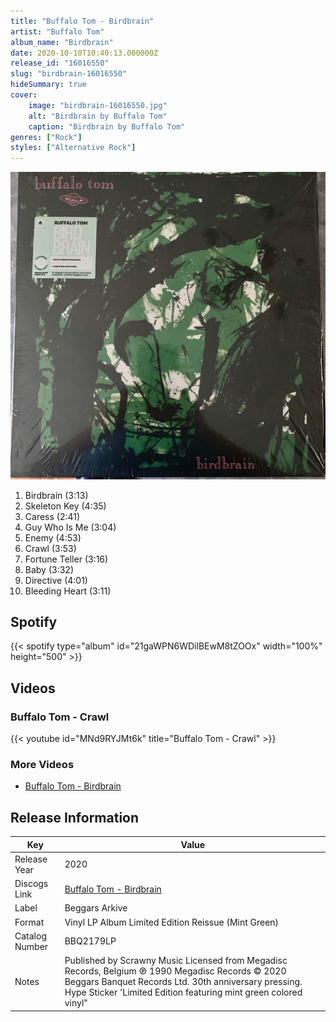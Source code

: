 ```yaml
---
title: "Buffalo Tom - Birdbrain"
artist: "Buffalo Tom"
album_name: "Birdbrain"
date: 2020-10-10T10:40:13.000000Z
release_id: "16016550"
slug: "birdbrain-16016550"
hideSummary: true
cover:
    image: "birdbrain-16016550.jpg"
    alt: "Birdbrain by Buffalo Tom"
    caption: "Birdbrain by Buffalo Tom"
genres: ["Rock"]
styles: ["Alternative Rock"]
---
```


![Birdbrain by Buffalo Tom](birdbrain-16016550.jpg)

<!-- section break -->

1. Birdbrain (3:13)
2. Skeleton Key (4:35)
3. Caress (2:41)
4. Guy Who Is Me (3:04)
5. Enemy (4:53)
6. Crawl (3:53)
7. Fortune Teller (3:16)
8. Baby (3:32)
9. Directive (4:01)
10. Bleeding Heart (3:11)

<!-- section break -->


## Spotify
{{< spotify type="album" id="21gaWPN6WDilBEwM8tZOOx" width="100%" height="500" >}}



## Videos
### Buffalo Tom - Crawl
{{< youtube id="MNd9RYJMt6k" title="Buffalo Tom - Crawl" >}}<br>

### More Videos

- [Buffalo Tom - Birdbrain](https://www.youtube.com/watch?v=eEIb5Xrf81g)


## Release Information
|  Key           | Value                                                |
| ---------------| ---------------------------------------------------- |
| Release Year   | 2020                                   |
| Discogs Link   | [Buffalo Tom - Birdbrain](https://www.discogs.com/release/16016550-Buffalo-Tom-Birdbrain) |
| Label          | Beggars Arkive |
| Format         | Vinyl LP Album Limited Edition Reissue (Mint Green) |
| Catalog Number | BBQ2179LP |
| Notes | Published by Scrawny Music Licensed from Megadisc Records, Belgium ℗ 1990 Megadisc Records © 2020 Beggars Banquet Records Ltd.  30th anniversary pressing.  Hype Sticker 'Limited Edition featuring mint green colored vinyl" |